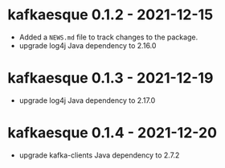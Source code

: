 # kafkaesque 0.1.2 - 2021-12-15

* Added a `NEWS.md` file to track changes to the package.
* upgrade log4j Java dependency to 2.16.0



# kafkaesque 0.1.3 - 2021-12-19

* upgrade log4j Java dependency to 2.17.0


# kafkaesque 0.1.4 - 2021-12-20

* upgrade kafka-clients Java dependency to 2.7.2

